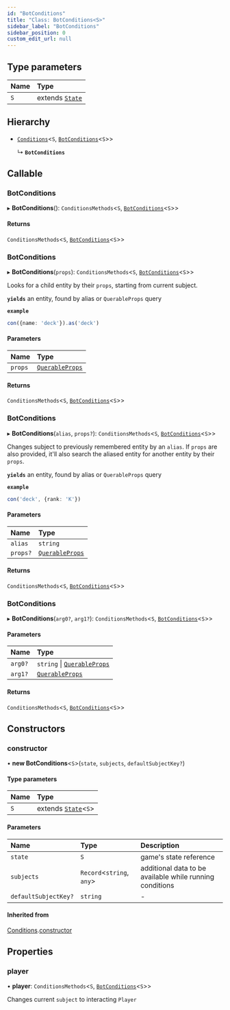 ```yaml
---
id: "BotConditions"
title: "Class: BotConditions<S>"
sidebar_label: "BotConditions"
sidebar_position: 0
custom_edit_url: null
---
```


## Type parameters

| Name | Type |
| :------ | :------ |
| `S` | extends [`State`](State.md) |

## Hierarchy

- [`Conditions`](Conditions.md)<`S`, [`BotConditions`](BotConditions.md)<`S`\>\>

  ↳ **`BotConditions`**

## Callable

### BotConditions

▸ **BotConditions**(): `ConditionsMethods`<`S`, [`BotConditions`](BotConditions.md)<`S`\>\>

#### Returns

`ConditionsMethods`<`S`, [`BotConditions`](BotConditions.md)<`S`\>\>

### BotConditions

▸ **BotConditions**(`props`): `ConditionsMethods`<`S`, [`BotConditions`](BotConditions.md)<`S`\>\>

Looks for a child entity by their `props`, starting from current subject.

**`yields`** an entity, found by alias or `QuerableProps` query

**`example`**
```ts
con({name: 'deck'}).as('deck')
```

#### Parameters

| Name | Type |
| :------ | :------ |
| `props` | [`QuerableProps`](../interfaces/QuerableProps.md) |

#### Returns

`ConditionsMethods`<`S`, [`BotConditions`](BotConditions.md)<`S`\>\>

### BotConditions

▸ **BotConditions**(`alias`, `props?`): `ConditionsMethods`<`S`, [`BotConditions`](BotConditions.md)<`S`\>\>

Changes subject to previously remembered entity by an `alias`.
If `props` are also provided, it'll also search the aliased entity
for another entity by their `props`.

**`yields`** an entity, found by alias or `QuerableProps` query

**`example`**
```ts
con('deck', {rank: 'K'})
```

#### Parameters

| Name | Type |
| :------ | :------ |
| `alias` | `string` |
| `props?` | [`QuerableProps`](../interfaces/QuerableProps.md) |

#### Returns

`ConditionsMethods`<`S`, [`BotConditions`](BotConditions.md)<`S`\>\>

### BotConditions

▸ **BotConditions**(`arg0?`, `arg1?`): `ConditionsMethods`<`S`, [`BotConditions`](BotConditions.md)<`S`\>\>

#### Parameters

| Name | Type |
| :------ | :------ |
| `arg0?` | `string` \| [`QuerableProps`](../interfaces/QuerableProps.md) |
| `arg1?` | [`QuerableProps`](../interfaces/QuerableProps.md) |

#### Returns

`ConditionsMethods`<`S`, [`BotConditions`](BotConditions.md)<`S`\>\>

## Constructors

### constructor

• **new BotConditions**<`S`\>(`state`, `subjects`, `defaultSubjectKey?`)

#### Type parameters

| Name | Type |
| :------ | :------ |
| `S` | extends [`State`](State.md)<`S`\> |

#### Parameters

| Name | Type | Description |
| :------ | :------ | :------ |
| `state` | `S` | game's state reference |
| `subjects` | `Record`<`string`, `any`\> | additional data to be available while running conditions |
| `defaultSubjectKey?` | `string` | - |

#### Inherited from

[Conditions](Conditions.md).[constructor](Conditions.md#constructor)

## Properties

### player

• **player**: `ConditionsMethods`<`S`, [`BotConditions`](BotConditions.md)<`S`\>\>

Changes current `subject` to interacting `Player`
